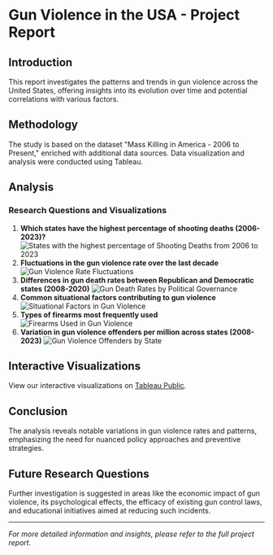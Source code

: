 # Gun Violence in the USA - Project Report

## Introduction
This report investigates the patterns and trends in gun violence across the United States, offering insights into its evolution over time and potential correlations with various factors.

## Methodology
The study is based on the dataset "Mass Killing in America - 2006 to Present," enriched with additional data sources. Data visualization and analysis were conducted using Tableau.

## Analysis

### Research Questions and Visualizations
1. **Which states have the highest percentage of shooting deaths (2006-2023)?**
   ![States with the highest percentage of Shooting Deaths from 2006 to 2023]([https://ibb.co/S0HGTJp](https://github.com/GaganDeepAlusuri/Data-Visualization-Project-On-Gun-Violence-USA/blob/main/States%20with%20the%20highest%20percentage%20of%20Shooting%20Deaths%20from%202006%20to%202023%20.png))
2. **Fluctuations in the gun violence rate over the last decade**
   ![Gun Violence Rate Fluctuations](image-link-2.png)
3. **Differences in gun death rates between Republican and Democratic states (2008-2020)**
   ![Gun Death Rates by Political Governance](image-link-3.png)
4. **Common situational factors contributing to gun violence**
   ![Situational Factors in Gun Violence](image-link-4.png)
5. **Types of firearms most frequently used**
   ![Firearms Used in Gun Violence](image-link-5.png)
6. **Variation in gun violence offenders per million across states (2008-2023)**
   ![Gun Violence Offenders by State](image-link-6.png)

## Interactive Visualizations
View our interactive visualizations on [Tableau Public](Tableau-Public-Link).

## Conclusion
The analysis reveals notable variations in gun violence rates and patterns, emphasizing the need for nuanced policy approaches and preventive strategies.

## Future Research Questions
Further investigation is suggested in areas like the economic impact of gun violence, its psychological effects, the efficacy of existing gun control laws, and educational initiatives aimed at reducing such incidents.

---

*For more detailed information and insights, please refer to the full project report.*
